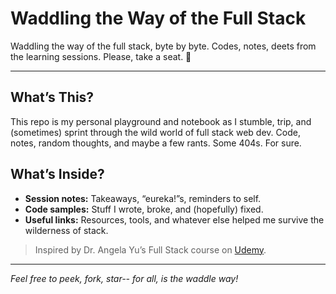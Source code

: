 # Waddling the Way of the Full Stack

Waddling the way of the full stack, byte by byte.
Codes, notes, deets from the learning sessions. Please, take a seat. 💺

---

## What’s This?

This repo is my personal playground and notebook as I stumble, trip, and (sometimes) sprint through the wild world of full stack web dev.
Code, notes, random thoughts, and maybe a few rants. Some 404s. For sure.

## What’s Inside?

- **Session notes:** Takeaways, “eureka!”s, reminders to self.
- **Code samples:** Stuff I wrote, broke, and (hopefully) fixed.
- **Useful links:** Resources, tools, and whatever else helped me survive the wilderness of stack.

> Inspired by Dr. Angela Yu’s Full Stack course on [Udemy](https://www.udemy.com/course/the-complete-web-development-bootcamp/).

---

*Feel free to peek, fork, star-- for all, is the waddle way!*
